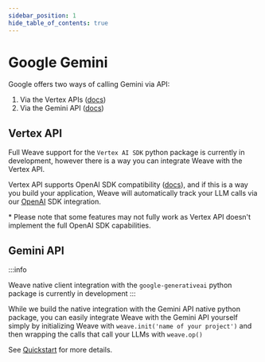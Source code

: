 ```yaml
---
sidebar_position: 1
hide_table_of_contents: true
---
```


# Google Gemini

Google offers two ways of calling Gemini via API:

1. Via the Vertex APIs ([docs](https://cloud.google.com/vertexai/docs))
2. Via the Gemini API ([docs](https://ai.google.dev/gemini-api/docs/quickstart?lang=python))

## Vertex API

Full Weave support for the `Vertex AI SDK` python package is currently in development, however there is a way you can integrate Weave with the Vertex API. 

Vertex API supports OpenAI SDK compatibility ([docs](https://cloud.google.com/vertex-ai/generative-ai/docs/multimodal/call-gemini-using-openai-library)), and if this is a way you build your application, Weave will automatically track your LLM calls via our [OpenAI](/guides/integrations/openai) SDK integration.

\* Please note that some features may not fully work as Vertex API doesn't implement the full OpenAI SDK capabilities.

## Gemini API

:::info

Weave native client integration with the `google-generativeai` python package is currently in development
:::

While we build the native integration with the Gemini API native python package, you can easily integrate Weave with the Gemini API yourself simply by initializing Weave with `weave.init('name of your project')` and then wrapping the calls that call your LLMs with `weave.op()` 

See [Quickstart](/quickstart) for more details.
